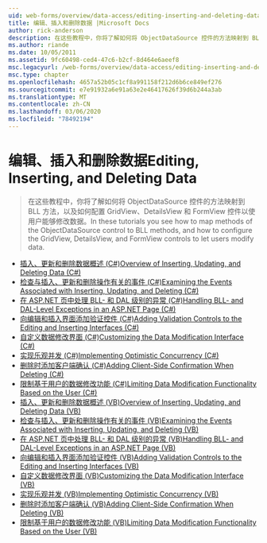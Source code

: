 ```yaml
---
uid: web-forms/overview/data-access/editing-inserting-and-deleting-data/index
title: 编辑、插入和删除数据 |Microsoft Docs
author: rick-anderson
description: 在这些教程中，你将了解如何将 ObjectDataSource 控件的方法映射到 BLL 方法，以及如何配置 GridView、DetailsView 和 FormView 共同 。
ms.author: riande
ms.date: 10/05/2011
ms.assetid: 9fc60498-ced4-47c6-b2cf-8d464e6aeef8
msc.legacyurl: /web-forms/overview/data-access/editing-inserting-and-deleting-data
msc.type: chapter
ms.openlocfilehash: 4657a52b05c1cf8a991158f212d6b6ce849ef276
ms.sourcegitcommit: e7e91932a6e91a63e2e46417626f39d6b244a3ab
ms.translationtype: MT
ms.contentlocale: zh-CN
ms.lasthandoff: 03/06/2020
ms.locfileid: "78492194"
---
```

# <a name="editing-inserting-and-deleting-data"></a><span data-ttu-id="918d5-103">编辑、插入和删除数据</span><span class="sxs-lookup"><span data-stu-id="918d5-103">Editing, Inserting, and Deleting Data</span></span>

> <span data-ttu-id="918d5-104">在这些教程中，你将了解如何将 ObjectDataSource 控件的方法映射到 BLL 方法，以及如何配置 GridView、DetailsView 和 FormView 控件以使用户能够修改数据。</span><span class="sxs-lookup"><span data-stu-id="918d5-104">In these tutorials you see how to map methods of the ObjectDataSource control to BLL methods, and how to configure the GridView, DetailsView, and FormView controls to let users modify data.</span></span>

- [<span data-ttu-id="918d5-105">插入、更新和删除数据概述 (C#)</span><span class="sxs-lookup"><span data-stu-id="918d5-105">Overview of Inserting, Updating, and Deleting Data (C#)</span></span>](an-overview-of-inserting-updating-and-deleting-data-cs.md)
- [<span data-ttu-id="918d5-106">检查与插入、更新和删除操作有关的事件 (C#)</span><span class="sxs-lookup"><span data-stu-id="918d5-106">Examining the Events Associated with Inserting, Updating, and Deleting (C#)</span></span>](examining-the-events-associated-with-inserting-updating-and-deleting-cs.md)
- [<span data-ttu-id="918d5-107">在 ASP.NET 页中处理 BLL- 和 DAL 级别的异常 (C#)</span><span class="sxs-lookup"><span data-stu-id="918d5-107">Handling BLL- and DAL-Level Exceptions in an ASP.NET Page (C#)</span></span>](handling-bll-and-dal-level-exceptions-in-an-asp-net-page-cs.md)
- [<span data-ttu-id="918d5-108">向编辑和插入界面添加验证控件 (C#)</span><span class="sxs-lookup"><span data-stu-id="918d5-108">Adding Validation Controls to the Editing and Inserting Interfaces (C#)</span></span>](adding-validation-controls-to-the-editing-and-inserting-interfaces-cs.md)
- [<span data-ttu-id="918d5-109">自定义数据修改界面 (C#)</span><span class="sxs-lookup"><span data-stu-id="918d5-109">Customizing the Data Modification Interface (C#)</span></span>](customizing-the-data-modification-interface-cs.md)
- [<span data-ttu-id="918d5-110">实现乐观并发 (C#)</span><span class="sxs-lookup"><span data-stu-id="918d5-110">Implementing Optimistic Concurrency (C#)</span></span>](implementing-optimistic-concurrency-cs.md)
- [<span data-ttu-id="918d5-111">删除时添加客户端确认 (C#)</span><span class="sxs-lookup"><span data-stu-id="918d5-111">Adding Client-Side Confirmation When Deleting (C#)</span></span>](adding-client-side-confirmation-when-deleting-cs.md)
- [<span data-ttu-id="918d5-112">限制基于用户的数据修改功能 (C#)</span><span class="sxs-lookup"><span data-stu-id="918d5-112">Limiting Data Modification Functionality Based on the User (C#)</span></span>](limiting-data-modification-functionality-based-on-the-user-cs.md)
- [<span data-ttu-id="918d5-113">插入、更新和删除数据概述 (VB)</span><span class="sxs-lookup"><span data-stu-id="918d5-113">Overview of Inserting, Updating, and Deleting Data (VB)</span></span>](an-overview-of-inserting-updating-and-deleting-data-vb.md)
- [<span data-ttu-id="918d5-114">检查与插入、更新和删除操作有关的事件 (VB)</span><span class="sxs-lookup"><span data-stu-id="918d5-114">Examining the Events Associated with Inserting, Updating, and Deleting (VB)</span></span>](examining-the-events-associated-with-inserting-updating-and-deleting-vb.md)
- [<span data-ttu-id="918d5-115">在 ASP.NET 页中处理 BLL- 和 DAL 级别的异常 (VB)</span><span class="sxs-lookup"><span data-stu-id="918d5-115">Handling BLL- and DAL-Level Exceptions in an ASP.NET Page (VB)</span></span>](handling-bll-and-dal-level-exceptions-in-an-asp-net-page-vb.md)
- [<span data-ttu-id="918d5-116">向编辑和插入界面添加验证控件 (VB)</span><span class="sxs-lookup"><span data-stu-id="918d5-116">Adding Validation Controls to the Editing and Inserting Interfaces (VB)</span></span>](adding-validation-controls-to-the-editing-and-inserting-interfaces-vb.md)
- [<span data-ttu-id="918d5-117">自定义数据修改界面 (VB)</span><span class="sxs-lookup"><span data-stu-id="918d5-117">Customizing the Data Modification Interface (VB)</span></span>](customizing-the-data-modification-interface-vb.md)
- [<span data-ttu-id="918d5-118">实现乐观并发 (VB)</span><span class="sxs-lookup"><span data-stu-id="918d5-118">Implementing Optimistic Concurrency (VB)</span></span>](implementing-optimistic-concurrency-vb.md)
- [<span data-ttu-id="918d5-119">删除时添加客户端确认 (VB)</span><span class="sxs-lookup"><span data-stu-id="918d5-119">Adding Client-Side Confirmation When Deleting (VB)</span></span>](adding-client-side-confirmation-when-deleting-vb.md)
- [<span data-ttu-id="918d5-120">限制基于用户的数据修改功能 (VB)</span><span class="sxs-lookup"><span data-stu-id="918d5-120">Limiting Data Modification Functionality Based on the User (VB)</span></span>](limiting-data-modification-functionality-based-on-the-user-vb.md)
